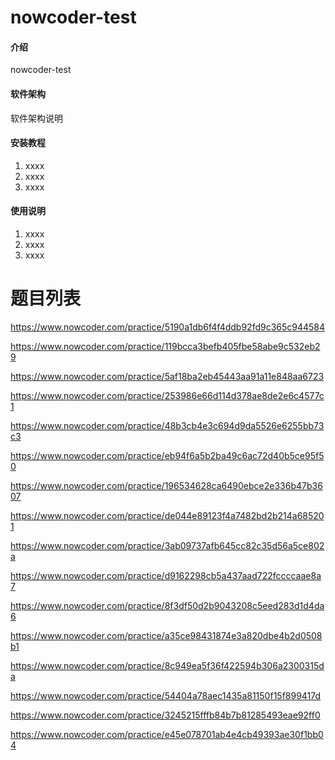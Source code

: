 # nowcoder-test

#### 介绍

nowcoder-test

#### 软件架构

软件架构说明

#### 安装教程

1. xxxx
2. xxxx
3. xxxx

#### 使用说明

1. xxxx
2. xxxx
3. xxxx

# 题目列表

https://www.nowcoder.com/practice/5190a1db6f4f4ddb92fd9c365c944584

https://www.nowcoder.com/practice/119bcca3befb405fbe58abe9c532eb29

https://www.nowcoder.com/practice/5af18ba2eb45443aa91a11e848aa6723

https://www.nowcoder.com/practice/253986e66d114d378ae8de2e6c4577c1

https://www.nowcoder.com/practice/48b3cb4e3c694d9da5526e6255bb73c3

https://www.nowcoder.com/practice/eb94f6a5b2ba49c6ac72d40b5ce95f50

https://www.nowcoder.com/practice/196534628ca6490ebce2e336b47b3607

https://www.nowcoder.com/practice/de044e89123f4a7482bd2b214a685201

https://www.nowcoder.com/practice/3ab09737afb645cc82c35d56a5ce802a

https://www.nowcoder.com/practice/d9162298cb5a437aad722fccccaae8a7

https://www.nowcoder.com/practice/8f3df50d2b9043208c5eed283d1d4da6

https://www.nowcoder.com/practice/a35ce98431874e3a820dbe4b2d0508b1

https://www.nowcoder.com/practice/8c949ea5f36f422594b306a2300315da

https://www.nowcoder.com/practice/54404a78aec1435a81150f15f899417d

https://www.nowcoder.com/practice/3245215fffb84b7b81285493eae92ff0

https://www.nowcoder.com/practice/e45e078701ab4e4cb49393ae30f1bb04